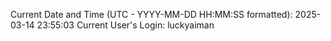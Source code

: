 Current Date and Time (UTC - YYYY-MM-DD HH:MM:SS formatted): 2025-03-14 23:55:03
Current User's Login: luckyaiman

